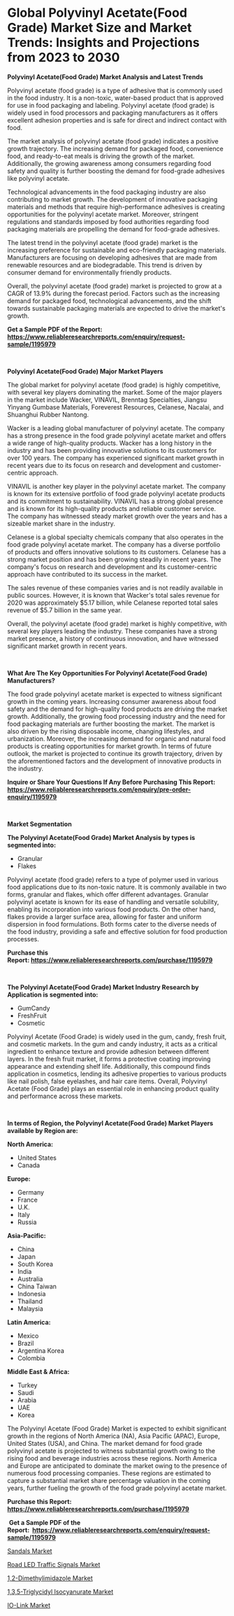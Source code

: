 <p><h1>Global Polyvinyl Acetate(Food Grade) Market Size and Market Trends: Insights and Projections from 2023 to 2030</h1></p><p><strong>Polyvinyl Acetate(Food Grade) Market Analysis and Latest Trends</strong></p>
<p><p>Polyvinyl acetate (food grade) is a type of adhesive that is commonly used in the food industry. It is a non-toxic, water-based product that is approved for use in food packaging and labeling. Polyvinyl acetate (food grade) is widely used in food processors and packaging manufacturers as it offers excellent adhesion properties and is safe for direct and indirect contact with food.</p><p>The market analysis of polyvinyl acetate (food grade) indicates a positive growth trajectory. The increasing demand for packaged food, convenience food, and ready-to-eat meals is driving the growth of the market. Additionally, the growing awareness among consumers regarding food safety and quality is further boosting the demand for food-grade adhesives like polyvinyl acetate.</p><p>Technological advancements in the food packaging industry are also contributing to market growth. The development of innovative packaging materials and methods that require high-performance adhesives is creating opportunities for the polyvinyl acetate market. Moreover, stringent regulations and standards imposed by food authorities regarding food packaging materials are propelling the demand for food-grade adhesives.</p><p>The latest trend in the polyvinyl acetate (food grade) market is the increasing preference for sustainable and eco-friendly packaging materials. Manufacturers are focusing on developing adhesives that are made from renewable resources and are biodegradable. This trend is driven by consumer demand for environmentally friendly products.</p><p>Overall, the polyvinyl acetate (food grade) market is projected to grow at a CAGR of 13.9% during the forecast period. Factors such as the increasing demand for packaged food, technological advancements, and the shift towards sustainable packaging materials are expected to drive the market's growth.</p></p>
<p><strong>Get a Sample PDF of the Report:&nbsp; <a href="https://www.reliableresearchreports.com/enquiry/request-sample/1195979">https://www.reliableresearchreports.com/enquiry/request-sample/1195979</a></strong></p>
<p>&nbsp;</p>
<p><strong>Polyvinyl Acetate(Food Grade) Major Market Players</strong></p>
<p><p>The global market for polyvinyl acetate (food grade) is highly competitive, with several key players dominating the market. Some of the major players in the market include Wacker, VINAVIL, Brenntag Specialties, Jiangsu Yinyang Gumbase Materials, Foreverest Resources, Celanese, Nacalai, and Shuanghui Rubber Nantong.</p><p>Wacker is a leading global manufacturer of polyvinyl acetate. The company has a strong presence in the food grade polyvinyl acetate market and offers a wide range of high-quality products. Wacker has a long history in the industry and has been providing innovative solutions to its customers for over 100 years. The company has experienced significant market growth in recent years due to its focus on research and development and customer-centric approach.</p><p>VINAVIL is another key player in the polyvinyl acetate market. The company is known for its extensive portfolio of food grade polyvinyl acetate products and its commitment to sustainability. VINAVIL has a strong global presence and is known for its high-quality products and reliable customer service. The company has witnessed steady market growth over the years and has a sizeable market share in the industry.</p><p>Celanese is a global specialty chemicals company that also operates in the food grade polyvinyl acetate market. The company has a diverse portfolio of products and offers innovative solutions to its customers. Celanese has a strong market position and has been growing steadily in recent years. The company's focus on research and development and its customer-centric approach have contributed to its success in the market.</p><p>The sales revenue of these companies varies and is not readily available in public sources. However, it is known that Wacker's total sales revenue for 2020 was approximately $5.17 billion, while Celanese reported total sales revenue of $5.7 billion in the same year.</p><p>Overall, the polyvinyl acetate (food grade) market is highly competitive, with several key players leading the industry. These companies have a strong market presence, a history of continuous innovation, and have witnessed significant market growth in recent years.</p></p>
<p>&nbsp;</p>
<p><strong>What Are The Key Opportunities For Polyvinyl Acetate(Food Grade) Manufacturers?</strong></p>
<p><p>The food grade polyvinyl acetate market is expected to witness significant growth in the coming years. Increasing consumer awareness about food safety and the demand for high-quality food products are driving the market growth. Additionally, the growing food processing industry and the need for food packaging materials are further boosting the market. The market is also driven by the rising disposable income, changing lifestyles, and urbanization. Moreover, the increasing demand for organic and natural food products is creating opportunities for market growth. In terms of future outlook, the market is projected to continue its growth trajectory, driven by the aforementioned factors and the development of innovative products in the industry.</p></p>
<p><strong>Inquire or Share Your Questions If Any Before Purchasing This Report: <a href="https://www.reliableresearchreports.com/enquiry/pre-order-enquiry/1195979">https://www.reliableresearchreports.com/enquiry/pre-order-enquiry/1195979</a></strong></p>
<p>&nbsp;</p>
<p><strong>Market Segmentation</strong></p>
<p><strong>The Polyvinyl Acetate(Food Grade) Market Analysis by types is segmented into:</strong></p>
<p><ul><li>Granular</li><li>Flakes</li></ul></p>
<p><p>Polyvinyl acetate (food grade) refers to a type of polymer used in various food applications due to its non-toxic nature. It is commonly available in two forms, granular and flakes, which offer different advantages. Granular polyvinyl acetate is known for its ease of handling and versatile solubility, enabling its incorporation into various food products. On the other hand, flakes provide a larger surface area, allowing for faster and uniform dispersion in food formulations. Both forms cater to the diverse needs of the food industry, providing a safe and effective solution for food production processes.</p></p>
<p><strong>Purchase this Report:&nbsp;<a href="https://www.reliableresearchreports.com/purchase/1195979">https://www.reliableresearchreports.com/purchase/1195979</a></strong></p>
<p>&nbsp;</p>
<p><strong>The Polyvinyl Acetate(Food Grade) Market Industry Research by Application is segmented into:</strong></p>
<p><ul><li>GumCandy</li><li>FreshFruit</li><li>Cosmetic</li></ul></p>
<p><p>Polyvinyl Acetate (Food Grade) is widely used in the gum, candy, fresh fruit, and cosmetic markets. In the gum and candy industry, it acts as a critical ingredient to enhance texture and provide adhesion between different layers. In the fresh fruit market, it forms a protective coating improving appearance and extending shelf life. Additionally, this compound finds application in cosmetics, lending its adhesive properties to various products like nail polish, false eyelashes, and hair care items. Overall, Polyvinyl Acetate (Food Grade) plays an essential role in enhancing product quality and performance across these markets.</p></p>
<p>&nbsp;</p>
<p><strong>In terms of Region, the Polyvinyl Acetate(Food Grade) Market Players available by Region are:</strong></p>
<p>
    <p> <strong> North America: </strong>
        <ul>
            <li>United States</li>
            <li>Canada</li>
        </ul>
        </p> 
    <p> <strong> Europe: </strong>
        <ul>
            <li>Germany</li>
            <li>France</li>
            <li>U.K.</li>
            <li>Italy</li>
            <li>Russia</li>
        </ul>
        </p> 
    <p> <strong> Asia-Pacific: </strong>
        <ul>
            <li>China</li>
            <li>Japan</li>
            <li>South Korea</li>
            <li>India</li>
            <li>Australia</li>
            <li>China Taiwan</li>
            <li>Indonesia</li>
            <li>Thailand</li>
            <li>Malaysia</li>
        </ul>
        </p> 
    <p> <strong> Latin America: </strong>
        <ul>
            <li>Mexico</li>
            <li>Brazil</li>
            <li>Argentina Korea</li>
            <li>Colombia</li>
        </ul>
        </p> 
    <p> <strong> Middle East & Africa: </strong>
        <ul>
            <li>Turkey</li>
            <li>Saudi</li>
            <li>Arabia</li>
            <li>UAE</li>
            <li>Korea</li>
        </ul>
    </p>
    </p>
<p><p>The Polyvinyl Acetate (Food Grade) Market is expected to exhibit significant growth in the regions of North America (NA), Asia Pacific (APAC), Europe, United States (USA), and China. The market demand for food grade polyvinyl acetate is projected to witness substantial growth owing to the rising food and beverage industries across these regions. North America and Europe are anticipated to dominate the market owing to the presence of numerous food processing companies. These regions are estimated to capture a substantial market share percentage valuation in the coming years, further fueling the growth of the food grade polyvinyl acetate market.</p></p>
<p><strong>Purchase this Report: <a href="https://www.reliableresearchreports.com/purchase/1195979">https://www.reliableresearchreports.com/purchase/1195979</a></strong></p>
<p>&nbsp;<strong>Get a Sample PDF of the Report:&nbsp;&nbsp;<a href="https://www.reliableresearchreports.com/enquiry/request-sample/1195979">https://www.reliableresearchreports.com/enquiry/request-sample/1195979</a></strong></p>
<p><strong></strong></p>
<p><p><a href="https://medium.com/@queenlittle95/sandals-market-size-cagr-trends-2024-2030-533c94a17dd6">Sandals Market</a></p><p><a href="https://www.linkedin.com/pulse/road-led-traffic-signals-market-challenges-opportunities-hcjce/">Road LED Traffic Signals Market</a></p><p><a href="https://github.com/pizolina/Market-Research-Report-List-1/blob/main/12-dimethylimidazole-market.md">1,2-Dimethylimidazole Market</a></p><p><a href="https://github.com/sofayahoo2023/Market-Research-Report-List-1/blob/main/135-triglycidyl-isocyanurate-market.md">1,3,5-Triglycidyl Isocyanurate Market</a></p><p><a href="https://www.linkedin.com/pulse/io-link-market-size-share-amp-trends-analysis-report-application-io4mc/">IO-Link Market</a></p></p>